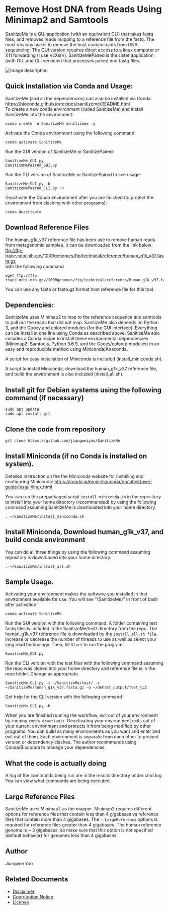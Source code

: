 # Remove Host DNA from Reads Using Minimap2 and Samtools 

SanitizeMe is a GUI application (with an equivalent CLI) that takes fastq files, and removes reads mapping to a reference file from the fastq. The most obvious use is to remove the host contaminants from DNA sequencing. The GUI version requires direct access to a linux computer or X11 forwarding (I use VcXsrv). SanitizeMePaired is the sister application (with GUI and CLI versions) that processes paired end fastq files.

![Image description](https://github.com/jiangweiyao/SanitizeMe/blob/master/SanitizeMePaired_Screenshot2.jpg)

## Quick Installation via Conda and Usage:

SanitizeMe (and all the dependencies) can also be installed via Conda:  
https://bioconda.github.io/recipes/sanitizeme/README.html  
To create a new conda environment (called SanitizeMe) and install SanitizeMe into the environment:  
```
conda create -n SanitizeMe sanitizeme -y
```

Activate the Conda environment using the following command:
```
conda activate SanitizeMe
```

Run the GUI version of SanitizeMe or SanitizePaired:
```
SanitizeMe_GUI.py
SanitizeMePaired_GUI.py
```
Run the CLI version of SanitizeMe or SanitizePaired to see usage:
```
SanitizeMe_CLI.py -h
SanitizeMePaired_CLI.py -h
```

Deactivate the Conda environment after you are finished (to protect the environment from clashing with other programs):
```
conda deactivate
```

## Download Reference Files
The human_g1k_v37 reference file has been use to remove human reads from metagenomic samples. It can be downloaded from the link below:  
ftp://ftp-trace.ncbi.nih.gov/1000genomes/ftp/technical/reference/human_g1k_v37.fasta.gz  
with the following command
```
wget ftp://ftp-trace.ncbi.nih.gov/1000genomes/ftp/technical/reference/human_g1k_v37.fasta.gz
```

You can use any fasta or fasta.gz format host reference file for this tool.

## Dependencies:

SanitizeMe uses Minimap2 to map to the reference sequence and samtools to pull out the reads that did not map. SanitizeMe also depends on Python 3, and the Gooey and colored modules (for the GUI interface). Everything can be install in one line using Conda as described above. SanitizeMe also includes a Conda recipe to install these environmental dependencies (Minimap2, Samtools, Python 3.6.9, and the Gooey/colored modules) in an easy and reproducible method using Miniconda/Anaconda. 

A script for easy installation of Miniconda is included (install_miniconda.sh).

A script to install Miniconda, download the human_g1k_v37 reference file, and build the environment is also included (install_all.sh). 

## Install git for Debian systems using the following command (if necessary)
```
sudo apt update
sudo apt install git
```

## Clone the code from repository
```
git clone https://github.com/jiangweiyao/SanitizeMe
```

## Install Miniconda (if no Conda is installed on system).
Detailed instruction on the the Miniconda website for installing and configuring Miniconda:
https://conda.io/projects/conda/en/latest/user-guide/install/linux.html

You can run the prepackaged script `install_miniconda.sh` in the repository to install into your home directory (recommended) by using the following command assuming SanitizeMe is downloaded into your home directory:
```
. ~/SanitizeMe/install_miniconda.sh
```

## Install Miniconda, Download human_g1k_v37, and build conda environment
You can do all three things by using the following command assuming repository is downloaded into your home directory.
```
. ~/SanitizeMe/install_all.sh
```

## Sample Usage.

Activating your environment makes the software you installed in that environment available for use. You will see "(SanitizeMe)" in front of bash after activation.
```
conda activate SanitizeMe
```

Run the GUI version with the following command. A folder containing test fastq files is included in the SanitizeMe/test/ directory from the repo. The human_g1k_v37 reference file is downloaded by the `install_all.sh file`. Increase or decrease the number of threads to use as well as select your long read technology. Then, hit `Start` to run the program. 
```
SanitizeMe_GUI.py
```

Run the CLI version with the test files with the following command assuming the repo was cloned into your home directory and reference file is in the repo folder. Change as appropriate.
```
SanitizeMe_CLI.py -i ~/SanitizeMe/test/ -r ~/SanitizeMe/human_g1k_v37.fasta.gz -o ~/dehost_output/test_CLI
```

Get help for the CLI version with the following command
```
SanitizeMe_CLI.py -h
```

When you are finished running the workflow, exit out of your environment by running `conda deactivate`. Deactivating your environment exits out of your current environment and protects it from being modified by other programs. You can build as many environments as you want and enter and exit out of them. Each environment is separate from each other to prevent version or dependency clashes. The author recommends using Conda/Bioconda to manage your dependencies.

## What the code is actually doing
A log of the commands being run are in the results directory under cmd.log. You can view what commands are being executed.

## Large Reference Files
SanitizeMe uses Minimap2 as the mapper. Minimap2 requires different options for reference files that contain less than 4 gigabases vs reference files that contain more than 4 gigabases. The `--LargeReference` options is required for reference files greater than 4 gigabases. The human reference genome is ~ 3 gigabases, so make sure that this option is not specified (default behavior) for genomes less than 4 gigabases. 

## Author
Jiangwei Yao

## Related Documents
* [Disclaimer](DISCLAIMER.md)
* [Contribution Notice](CONTRIBUTING.md)
* [License](LICENSE)

